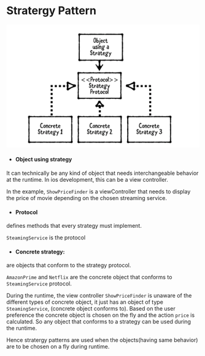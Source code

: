 # Stratergy Pattern

![alt text](https://github.com/FuzzyBuckBeak/DesignPatterns/blob/master/stratergyPattern/stratergyPattern/stratergyPattern/Contents/stratergyPattern.png?raw=true)

- #### Object using strategy
It can technically be any kind of object that needs interchangeable behavior at the runtime.
In ios development, this can be a view controller.

 In the example, `ShowPriceFinder` is a viewController that needs to display the price of movie depending on the chosen streaming service.

- #### Protocol
defines methods that every strategy must implement.

  `SteamingService` is the protocol

- #### Concrete strategy:
are objects that conform to the strategy protocol.

  `AmazonPrime` and `Netflix` are the concrete object that conforms to `SteamingService` protocol.

 During the runtime, the view controller `ShowPriceFinder` is unaware of the different types of concrete object, it just has an object of type `SteamingService`, (concrete object conforms to). Based on the user preference the concrete object is chosen on the fly and the action `price` is calculated. So any object that conforms to a strategy can be used during the runtime.

 Hence stratergy patterns are used when the objects(having same behavior) are to be chosen on a fly during runtime.
